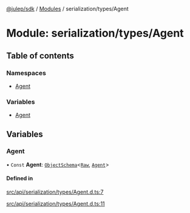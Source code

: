 [@julep/sdk](../README.md) / [Modules](../modules.md) / serialization/types/Agent

# Module: serialization/types/Agent

## Table of contents

### Namespaces

- [Agent](serialization_types_Agent.Agent.md)

### Variables

- [Agent](serialization_types_Agent.md#agent)

## Variables

### Agent

• `Const` **Agent**: [`ObjectSchema`](core_schemas_builders_object_types.md#objectschema)\<[`Raw`](../interfaces/serialization_types_Agent.Agent.Raw.md), [`Agent`](../interfaces/api_types_Agent.Agent.md)\>

#### Defined in

[src/api/serialization/types/Agent.d.ts:7](https://github.com/julep-ai/samantha-monorepo/blob/9aefd53/sdks/js/src/api/serialization/types/Agent.d.ts#L7)

[src/api/serialization/types/Agent.d.ts:11](https://github.com/julep-ai/samantha-monorepo/blob/9aefd53/sdks/js/src/api/serialization/types/Agent.d.ts#L11)
